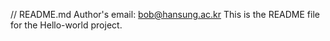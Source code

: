 // README.md
Author's email: bob@hansung.ac.kr
This is the README file for the Hello-world project.
